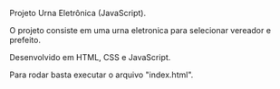 ﻿Projeto Urna Eletrônica (JavaScript).

O projeto consiste em uma urna eletronica para selecionar vereador e prefeito.

Desenvolvido em HTML, CSS e JavaScript.

Para rodar basta executar o arquivo "index.html".
